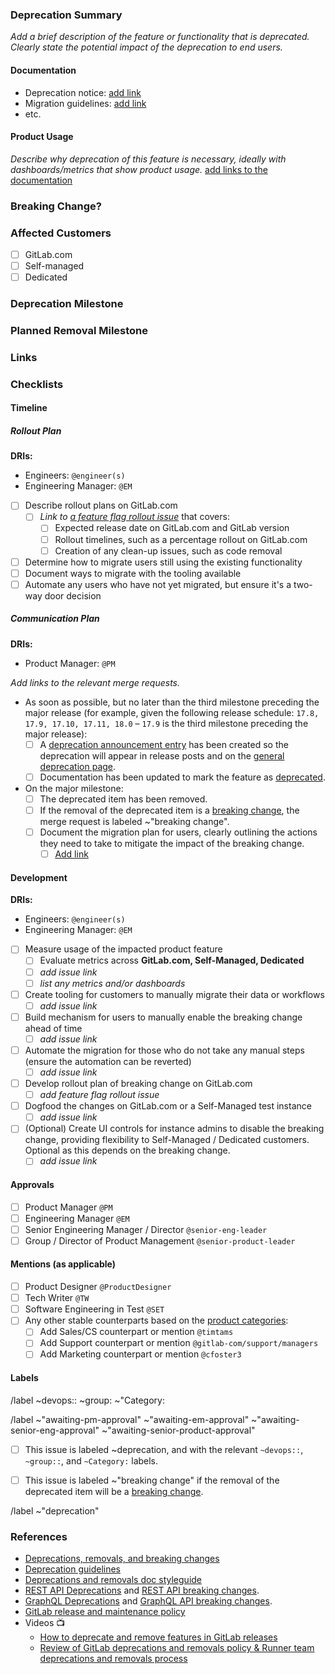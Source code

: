 <!-- Use this template as a starting point for deprecations. -->
<!-- For guidance on the overall deprecations, removals and breaking changes workflow, please visit [Breaking changes, deprecations, and removing features](https://handbook.gitlab.com/handbook/marketing/blog/release-posts/#deprecations-removals-and-breaking-changes). -->

### Deprecation Summary

_Add a brief description of the feature or functionality that is deprecated. Clearly state the potential impact of the deprecation to end users._

#### Documentation

- Deprecation notice: [add link](here)
- Migration guidelines: [add link](here)
- etc.

#### Product Usage

_Describe why deprecation of this feature is necessary, ideally with dashboards/metrics that show product usage._
[add links to the documentation](here)

<!--
The description of the deprecation should state what actions the user should take to rectify the behavior. If the deprecation is scheduled for an upcoming release, the content should remain in the deprecations documentation page until it has been completed. For example, if a deprecation is announced in 14.9 and scheduled to be completed in 15.0, the same content would be included in the documentation for 14.9, 14.10, and 15.0.

**If this issue proposes a breaking change outside a major release XX.0, you need to get approval from your manager and request collaboration from Product Operations on communication. Be sure to follow the guidance**:

- https://docs.gitlab.com/ee/development/deprecation_guidelines/#requesting-a-breaking-change-in-a-minor-release
-->

### Breaking Change?

<!-- Does this MR contain a breaking change? If yes:
- Add the ~"breaking change" label to this issue.
- Add instructions for how users can update their workflow. -->

<!--
/label ~"breaking change"
-->

### Affected Customers

<!--
Who is affected by this deprecation, Self-managed users, SaaS users, or both? This is especially important when nearing the annual major release where breaking changes and removals are typically introduced. These changes might be seen on GitLab.com before the official release date.
-->

- [ ] GitLab.com
- [ ] Self-managed
- [ ] Dedicated

<!--
After creating the issue, add an Internal Note to discuss customer impact, using this template:

| Tier     | Number of Customers Impacted |
| -------- | ---------------------------- |
| Free     |                              |
| Premium  |                              |
| Ultimate |                              |
-->

<!-- Choose the Pricing Tier(s)
/label  ~"GitLab Free" ~"GitLab Premium" ~"GitLab Ultimate"
 -->

### Deprecation Milestone

<!-- In which milestone will this deprecation be announced? -->

### Planned Removal Milestone

<!-- In which milestone will the feature or functionality be removed? -->

### Links

<!--
Add links to any relevant documentation or code that will provide additional details or clarity regarding the planned change.

This issue is the main SSOT for the deprecations and removals process. Be sure to link all
issues and MRs related to this deprecation/removal to this issue. This can include removal
issues that were created ahead of time, and the MRs doing the actual deprecation/removal work.
-->

### Checklists

#### Timeline

##### Rollout Plan

**DRIs:**

- Engineers: `@engineer(s)`
- Engineering Manager: `@EM`

- [ ] Describe rollout plans on GitLab.com
   - [ ] _Link to [a feature flag rollout issue](https://gitlab.com/gitlab-org/gitlab/-/blob/master/.gitlab/issue_templates/Feature%20Flag%20Roll%20Out.md
)_ that covers:
     - [ ] Expected release date on GitLab.com and GitLab version
     - [ ] Rollout timelines, such as a percentage rollout on GitLab.com
     - [ ] Creation of any clean-up issues, such as code removal
- [ ] Determine how to migrate users still using the existing functionality
- [ ] Document ways to migrate with the tooling available
- [ ] Automate any users who have not yet migrated, but ensure it's a two-way door decision

##### Communication Plan

**DRIs:**

- Product Manager: `@PM`

_Add links to the relevant merge requests._

- As soon as possible, but no later than the third milestone preceding the major release (for example, given the following release schedule: `17.8, 17.9, 17.10, 17.11, 18.0` – `17.9` is the third milestone preceding the major release):
    - [ ] A [deprecation announcement entry](https://about.gitlab.com/handbook/marketing/blog/release-posts/#creating-the-announcement) has been created so the deprecation will appear in release posts and on the [general deprecation page](https://docs.gitlab.com/ee/update/deprecations).
    - [ ] Documentation has been updated to mark the feature as [deprecated](https://docs.gitlab.com/ee/development/documentation/versions.html#deprecations-and-removals).
- On the major milestone:
    - [ ] The deprecated item has been removed.
    - [ ] If the removal of the deprecated item is a [breaking change](https://docs.gitlab.com/ee/update/terminology.html#breaking-change), the merge request is labeled ~"breaking change".
    - [ ] Document the migration plan for users, clearly outlining the actions they need to take to mitigate the impact of the breaking change.
       - [ ] [Add link](here)

#### Development

**DRIs:**

- Engineers: `@engineer(s)`
- Engineering Manager: `@EM`

- [ ] Measure usage of the impacted product feature
   - [ ] Evaluate metrics across **GitLab.com, Self-Managed, Dedicated**
   - [ ] _add issue link_
   - [ ] _list any metrics and/or dashboards_
- [ ] Create tooling for customers to manually migrate their data or workflows
   - [ ] _add issue link_
- [ ] Build mechanism for users to manually enable the breaking change ahead of time
   - [ ] _add issue link_
- [ ] Automate the migration for those who do not take any manual steps (ensure the automation can be reverted)
   - [ ] _add issue link_
- [ ] Develop rollout plan of breaking change on GitLab.com
   - [ ] _add feature flag rollout issue_
- [ ] Dogfood the changes on GitLab.com or a Self-Managed test instance
   - [ ] _add issue link_
- [ ] (Optional) Create UI controls for instance admins to disable the breaking change, providing flexibility to Self-Managed / Dedicated customers. Optional as this depends on the breaking change.
   - [ ] _add issue link_

#### Approvals

- [ ] Product Manager `@PM`
- [ ] Engineering Manager `@EM`
- [ ] Senior Engineering Manager / Director `@senior-eng-leader`
- [ ] Group / Director of Product Management `@senior-product-leader`

#### Mentions (as applicable)

- [ ] Product Designer `@ProductDesigner`
- [ ] Tech Writer `@TW`
- [ ] Software Engineering in Test `@SET`
- [ ] Any other stable counterparts based on the [product categories](https://handbook.gitlab.com/handbook/product/categories/):
     - [ ] Add Sales/CS counterpart or mention `@timtams`
     - [ ] Add Support counterpart or mention `@gitlab-com/support/managers`
     - [ ] Add Marketing counterpart or mention `@cfoster3`

#### Labels

<!-- Populate the Section, Group, and Category -->
/label ~devops:: ~group: ~"Category:

/label ~"awaiting-pm-approval" ~"awaiting-em-approval" ~"awaiting-senior-eng-approval" ~"awaiting-senior-product-approval"

- [ ] This issue is labeled ~deprecation, and with the relevant `~devops::`, `~group::`, and `~Category:` labels.
- [ ] This issue is labeled  ~"breaking change" if the removal of the deprecated item will be a [breaking change](https://docs.gitlab.com/ee/update/terminology.html#breaking-change).


<!-- Label reminders - you should have one of each of the following labels.
Use the following resources to find the appropriate labels:
- https://gitlab.com/gitlab-org/gitlab/-/labels
- https://about.gitlab.com/handbook/product/categories/features/
-->

<!-- Identifies that this Issue is related to deprecating a feature -->
/label ~"deprecation"

### References

- [Deprecations, removals, and breaking changes](https://handbook.gitlab.com/handbook/marketing/blog/release-posts/#deprecations-removals-and-breaking-changes)
- [Deprecation guidelines](https://docs.gitlab.com/ee/development/deprecation_guidelines/)
- [Deprecations and removals doc styleguide](https://docs.gitlab.com/ee/development/documentation/styleguide/deprecations_and_removals)
- [REST API Deprecations](https://docs.gitlab.com/ee/development/documentation/restful_api_styleguide.html#deprecations) and [REST API breaking changes](https://docs.gitlab.com/ee/development/api_styleguide.html#breaking-changes).
- [GraphQL Deprecations](https://docs.gitlab.com/ee/development/api_graphql_styleguide.html#deprecating-schema-items) and [GraphQL API breaking changes](https://docs.gitlab.com/ee/development/api_graphql_styleguide.html#breaking-changes).
- [GitLab release and maintenance policy](https://docs.gitlab.com/ee/policy/maintenance.html)
- Videos 📺
   - [How to deprecate and remove features in GitLab releases](https://youtu.be/9gy7tg94j7s)
   - [Review of GitLab deprecations and removals policy & Runner team deprecations and removals process](https://youtu.be/ehT1xBajCRI)
